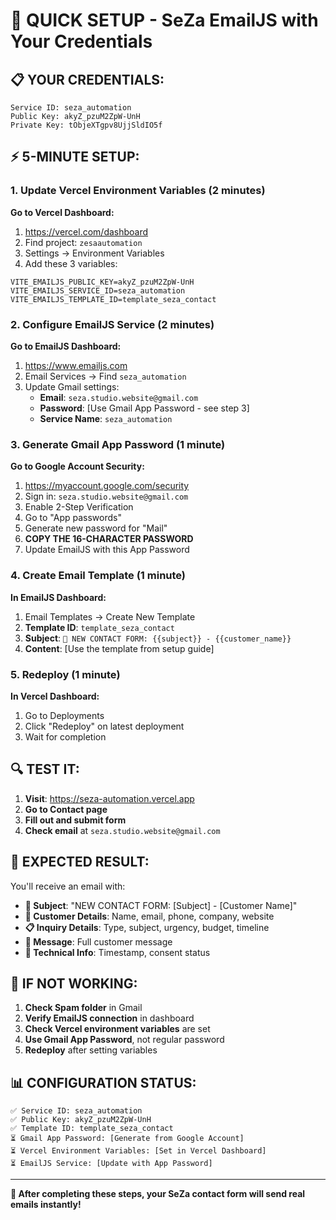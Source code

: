# 🚀 QUICK SETUP - SeZa EmailJS with Your Credentials

## **📋 YOUR CREDENTIALS:**
```
Service ID: seza_automation
Public Key: akyZ_pzuM2ZpW-UnH
Private Key: tObjeXTgpv8UjjSldIO5f
```

## **⚡ 5-MINUTE SETUP:**

### **1. Update Vercel Environment Variables (2 minutes)**

**Go to Vercel Dashboard:**
1. https://vercel.com/dashboard
2. Find project: `zesaautomation`
3. Settings → Environment Variables
4. Add these 3 variables:

```
VITE_EMAILJS_PUBLIC_KEY=akyZ_pzuM2ZpW-UnH
VITE_EMAILJS_SERVICE_ID=seza_automation
VITE_EMAILJS_TEMPLATE_ID=template_seza_contact
```

### **2. Configure EmailJS Service (2 minutes)**

**Go to EmailJS Dashboard:**
1. https://www.emailjs.com
2. Email Services → Find `seza_automation`
3. Update Gmail settings:
   - **Email**: `seza.studio.website@gmail.com`
   - **Password**: [Use Gmail App Password - see step 3]
   - **Service Name**: `seza_automation`

### **3. Generate Gmail App Password (1 minute)**

**Go to Google Account Security:**
1. https://myaccount.google.com/security
2. Sign in: `seza.studio.website@gmail.com`
3. Enable 2-Step Verification
4. Go to "App passwords"
5. Generate new password for "Mail"
6. **COPY THE 16-CHARACTER PASSWORD**
7. Update EmailJS with this App Password

### **4. Create Email Template (1 minute)**

**In EmailJS Dashboard:**
1. Email Templates → Create New Template
2. **Template ID**: `template_seza_contact`
3. **Subject**: `🌟 NEW CONTACT FORM: {{subject}} - {{customer_name}}`
4. **Content**: [Use the template from setup guide]

### **5. Redeploy (1 minute)**

**In Vercel Dashboard:**
1. Go to Deployments
2. Click "Redeploy" on latest deployment
3. Wait for completion

## **🔍 TEST IT:**

1. **Visit**: https://seza-automation.vercel.app
2. **Go to Contact page**
3. **Fill out and submit form**
4. **Check email** at `seza.studio.website@gmail.com`

## **📧 EXPECTED RESULT:**

You'll receive an email with:
- **🌟 Subject**: "NEW CONTACT FORM: [Subject] - [Customer Name]"
- **👤 Customer Details**: Name, email, phone, company, website
- **📋 Inquiry Details**: Type, subject, urgency, budget, timeline
- **💬 Message**: Full customer message
- **🔧 Technical Info**: Timestamp, consent status

## **🚨 IF NOT WORKING:**

1. **Check Spam folder** in Gmail
2. **Verify EmailJS connection** in dashboard
3. **Check Vercel environment variables** are set
4. **Use Gmail App Password**, not regular password
5. **Redeploy** after setting variables

## **📊 CONFIGURATION STATUS:**

```
✅ Service ID: seza_automation
✅ Public Key: akyZ_pzuM2ZpW-UnH
✅ Template ID: template_seza_contact
⏳ Gmail App Password: [Generate from Google Account]
⏳ Vercel Environment Variables: [Set in Vercel Dashboard]
⏳ EmailJS Service: [Update with App Password]
```

---

**🌟 After completing these steps, your SeZa contact form will send real emails instantly!**
